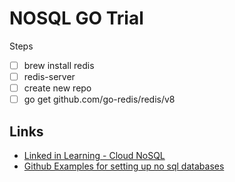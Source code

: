 # NOSQL GO Trial 
Steps
- [ ] brew install redis
- [ ] redis-server
- [ ] create new repo
- [ ] go get github.com/go-redis/redis/v8    
## Links
- [Linked in Learning - Cloud NoSQL](https://www.linkedin.com/learning/cloud-nosql-for-sql-professionals)
- [Github Examples for setting up no sql databases](https://github.com/lynnlangit/gcp-essentials/tree/master/1_storage)